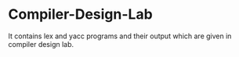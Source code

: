 # Compiler-Design-Lab
It contains lex and yacc programs and their output which are given in compiler design lab.
